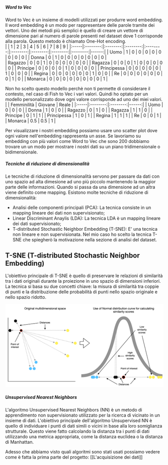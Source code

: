 ##### Word to Vec 
Word to Vec è un insieme di modelli utilizzati per produrre word embedding. Il word embedding è un modo per rappresentare delle parole tramite dei vettori. Uno dei metodi più semplici è quello di creare un vettore di dimensione pari al numero di parole presenti nel dataset dove 1 corrisponde alla parola. Questo metodo è chiamato One-Hot encoding.  
|  | 1 | 2 | 3 | 4 | 5 | 6 | 7 | 8 | 9 | 
|:-----|:--------:|:--------:|:--------:|:--------:|:--------:|:--------:|:--------:|:--------:|------:| 
| Uomo | 1 | 0 | 0 | 0 | 0 | 0 | 0 | 0 | 0 | 
| Donna | 0 | 1 | 0 | 0 | 0 | 0 | 0 | 0 | 0 |  
| Ragazzo | 0 | 0 | 1 | 0 | 0 | 0 | 0 | 0 | 0 | 
| Ragazza | 0 | 0 | 0 | 1 | 0 | 0 | 0 | 0 | 0 | 
| Principe | 0 | 0 | 0 | 0 | 1 | 0 | 0 | 0 | 0 | 
| Principessa | 0 | 0 | 0 | 0 | 0 | 1 | 0 | 0 | 0 | 
| Regina | 0 | 0 | 0 | 0 | 0 | 0 | 1 | 0 | 0 | 
| Re | 0 | 0 | 0 | 0 | 0 | 0 | 0 | 1 | 0 | 
| Monarca | 0 | 0 | 0 | 0 | 0 | 0 | 0 | 0 | 1 | 

Non ho scelto questo modello perchè non ti permette di considerare il contesto, nel caso di Fish to Vec i vari valori. Quindi ho optato per un modello personalizzato dove ogni valore corrisponde ad uno dei miei valori.
|  | Femminilità | Giovane | Reale |
|:-----|:--------:|:--------:|------:| 
| Uomo | 0 | 0 | 0 |
| Donna | 1 | 0 | 0 |
| Ragazzo | 0 | 1 | 0 |
| Ragazza | 1 | 1 | 0 | 
| Principe | 0 | 1 | 1 | 
| Principessa | 1 | 0 | 1 | 
| Regina | 1 | 1 | 1 |
| Re | 0 | 0 | 1 | 
| Monarca | 0.5 | 0.5 | 1 | 

Per visualizzare i nostri embedding possiamo usare uno scatter plot dove ogni valore nell'embedding rappresenta un asse. Se lavoriamo su embedding con più valori come Word to Vec che sono 200 dobbiamo trovare un un modo per mostrare i nostri dati su un piano tridimensionale o bidimensionale.

##### Tecniche di riduzione di dimensionalità
Le tecniche di riduzione di dimensionalità servono per passare da dati con uno spazio ad alta dimesione ad uno più piccolo mantenendo la maggior parte delle informazioni. Quando si passa da una dimensione ad un altra viene definito come mapping. Esistono molte tecniche di riduzione di dimensionalità:
- Analisi delle componenti principali (PCA): La tecnica consiste in un mapping lineare dei dati non supervisionato;
- Linear Discriminant Anaylis (LDA):  La tecnica LDA è un mapping lineare dei dati supervisionato;
- T-distributed Stochastic Neighbor Embedding (T-SNE): E' una tecnica non lineare e non supervisionata.
Nel mio caso ho scelto la tecnica T-SNE che spiegherò la motivazione nella sezione di analisi del dataset.

## T-SNE (T-distributed Stochastic Neighbor Embedding)
L'obiettivo principale di T-SNE è quello di preservare le relazioni di similarità tra i dati originali durante la proiezione in uno spazio di dimensioni inferiori. La tecnica si basa su due concetti chiave: la misura di similarità tra coppie di punti e la distribuzione delle probabilità di punti nello spazio originale e nello spazio ridotto.

![T-SNE](img/T-SNE.png)

##### Unsupervised Nearest Neighbors
L'algoritmo Unsupervised Nearest Neighbors (NN) è un metodo di apprendimento non supervisionato utilizzato per la ricerca di vicinato in un insieme di dati. L'obiettivo principale dell'algoritmo Unsupervised NN è quello di individuare i punti di dati simili o vicini in base alla loro somiglianza strutturale. Questo viene fatto calcolando la distanza tra i punti di dati utilizzando una metrica appropriata, come la distanza euclidea o la distanza di Manhattan.

Adesso che abbiamo visto quali algoritmi sono stati usati possiamo vedere come è fatta la prima parte del progetto: [[L'acquisizione dei dati]]